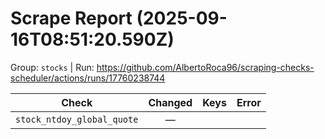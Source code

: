 # Scrape Report (2025-09-16T08:51:20.590Z)

Group: `stocks`  |  Run: https://github.com/AlbertoRoca96/scraping-checks-scheduler/actions/runs/17760238744

| Check | Changed | Keys | Error |
|---|:---:|:--|:--|
| `stock_ntdoy_global_quote` | — |  |  |
